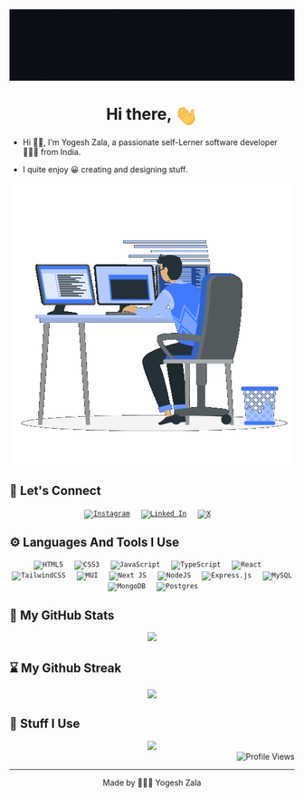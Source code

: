 <div align="center">
    <img alt="Banner" src="assets/banner.gif">
</div>

<h1 align="center">
    <b>Hi there,</b>
    <img alt="Hand wave" src="assets/hand-wave.gif" width="40" align="top">
</h1>

- Hi 👋🏼, I'm Yogesh Zala, a passionate self-Lerner software developer 👨🏻‍💻 from India.

- I quite enjoy 😀 creating and designing stuff.

<div align="center">
    <img alt="Coder" src="assets/coder.gif">
</div>

## :link: Let's Connect

<div align="center">
    <a href="https://instagram.com/yogeshzala1511"><code><img alt="Instagram" src="https://img.shields.io/badge/Instagram-3E4405F.svg?style=for-the-badge&logo=Instagram&&color=5851DB&logoColor=white"></code></a>&nbsp&nbsp&nbsp&nbsp
    <a href="https://linkedin.com/in/yogeshzala"><code><img alt="Linked In" src="https://img.shields.io/badge/LinkedIn-%230077B5.svg?style=for-the-badge&logo=linkedin&logoColor=white"></code></a>&nbsp&nbsp&nbsp&nbsp
    <a href="https://twitter.com/yogeshzala1511"><code><img alt="X" src="https://img.shields.io/badge/X-black.svg?style=for-the-badge&logo=X&logoColor=white"></code></a>&nbsp&nbsp&nbsp&nbsp
</div>

## :gear: Languages And Tools I Use

<div align="center">
    <code><img alt="HTML5" src="https://img.shields.io/badge/html5-%23E34F26.svg?style=for-the-badge&logo=html5&logoColor=white"></code>&nbsp&nbsp&nbsp&nbsp
    <code><img alt="CSS3" src="https://img.shields.io/badge/css3-%231572B6.svg?style=for-the-badge&logo=css3&logoColor=white"></code>&nbsp&nbsp&nbsp&nbsp
    <code><img alt="JavaScript" src="https://img.shields.io/badge/javascript-%23323330.svg?style=for-the-badge&logo=javascript&logoColor=%23F7DF1E"></code>&nbsp&nbsp&nbsp&nbsp
    <code><img alt="TypeScript" src="https://img.shields.io/badge/typescript-%23007ACC.svg?style=for-the-badge&logo=typescript&logoColor=white"></code>&nbsp&nbsp&nbsp&nbsp
    <code><img alt="React" src="https://img.shields.io/badge/react-%2320232a.svg?style=for-the-badge&logo=react&logoColor=%2361DAFB"></code>&nbsp&nbsp&nbsp&nbsp
    <code><img alt="TailwindCSS" src="https://img.shields.io/badge/tailwindcss-%2338B2AC.svg?style=for-the-badge&logo=tailwind-css&logoColor=white"></code>&nbsp&nbsp&nbsp&nbsp
    <code><img alt="MUI" src="https://img.shields.io/badge/MUI-%230081CB.svg?style=for-the-badge&logo=mui&logoColor=white"></code>&nbsp&nbsp&nbsp&nbsp
    <code><img alt="Next JS" src="https://img.shields.io/badge/Next-black?style=for-the-badge&logo=next.js&logoColor=white"></code>&nbsp&nbsp&nbsp&nbsp
    <code><img alt="NodeJS" src="https://img.shields.io/badge/node.js-6DA55F?style=for-the-badge&logo=node.js&logoColor=white"></code>&nbsp&nbsp&nbsp&nbsp
    <code><img alt="Express.js" src="https://img.shields.io/badge/express.js-%23404d59.svg?style=for-the-badge&logo=express&logoColor=%2361DAFB"></code>&nbsp&nbsp&nbsp&nbsp
    <code><img alt="MySQL" src="https://img.shields.io/badge/mysql-%2300000f.svg?style=for-the-badge&logo=mysql&logoColor=white"></code>&nbsp&nbsp&nbsp&nbsp
    <code><img alt="MongoDB" src="https://img.shields.io/badge/MongoDB-%234ea94b.svg?style=for-the-badge&logo=mongodb&logoColor=white"></code>&nbsp&nbsp&nbsp&nbsp
    <code><img alt="Postgres" src="https://img.shields.io/badge/postgres-%23316192.svg?style=for-the-badge&logo=postgresql&logoColor=white"></code>&nbsp&nbsp&nbsp&nbsp
</div>

## :rocket: My GitHub Stats

<div align="center">
    <img src="https://github-readme-stats.vercel.app/api?username=yogeshzala&show_icons=true&theme=transparent&hide_border=true&card_width=820&title_color=407bfd&icon_color=407bfd&ring_color=407bfd&text_color=ffffff&bg_color=0D1117">
</div>

## :hourglass: My Github Streak

<div align="center">
    <img src="https://github-readme-streak-stats.herokuapp.com?user=yogeshzala&theme=dark&hide_border=true&background=0D1117&ring=407BFD&fire=407BFD&currStreakLabel=407BFD&sideLabels=407BFD">
</div>

## :test_tube: Stuff I Use

<div align="center">
    <img src="https://github-readme-stats.vercel.app/api/top-langs?username=yogeshzala&show_icons=true&locale=en&layout=compact&theme=transparent&hide_border=true&card_width=770&title_color=407bfd&text_color=ffffff&bg_color=0D1117">
</div>

<div align="right">
    <img src="https://komarev.com/ghpvc/?username=yogeshzala&label=Profile%20Views&color=407BFD" alt="Profile Views">
</div>

<hr>

<p align="center">
    Made by 👨🏻‍💻 Yogesh Zala
</p>
